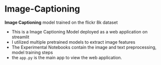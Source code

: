 # **Image-Captioning**
**Image Captioning** model trained on the flickr 8k dataset
- This is a Image Captioning Model deployed as a web application on streamlit
- I utilized multiple pretrained models to extract image features
- The Experimental Notebooks contain the image and text preprocessing,  model training steps
- the `app.py` is the main app to view the web application.
